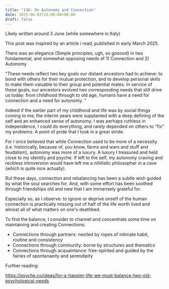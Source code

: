 ```yaml
---
title: "136: On Autonomy and Connection"
date: 2025-06-03T19:00:00+08:00
draft: false
---
```


Likely written around 3 June (while somewhere in Italy)

This post was inspired by an article i read, published in early March 2025. 

There was an elegance (Simple principles, ugh, so gooood) in two fundamental, and somewhat opposing needs of 1) Connection and 2) Autonomy 

"These needs reflect two key goals our distant ancestors had to achieve: to bond with others for their mutual protection, and to develop personal skills to make them valuable to their group and potential mates. In service of these goals, our ancestors evolved two corresponding needs that still drive us today: from childhood through to old age, humans have a need for connection and a need for autonomy. "

Indeed if the earlier part of my childhood and life was by social things coming to me, the interim years were supplanted with a deep defining of the self and an enhanced sense of autonomy. I was perhaps ruthless in independence, I could do everything, and rarely depended on others to "fix" my problems. A point of pride that I took in a great stride. 

For I once believed that while Connection used to be more of a necessity (i.e. historically, because of, you know, farms and wars and stuff and feudalism),  autonomy was more of a luxury. A luxury I treasured and held close to my identity and psyche. If left to the self, my autonomy craving and reckless introversion would have left me a nihilistic philosopher in a cave (which is quite nice actually).

But these days, connection and rebalancing has been a subtle wish guided by what the soul searches for.
And, with some effort has been soothed through friendships old and new that I am immensely grateful for.

Especially so, as I observe: to ignore or deprive onself of the human connection is practically missing out of half of the life worth lived and almost all of what matters on one's deathbed. 

To find the balance, I consider to channel and concentrate some time on maintaining and creating Connections:

- Connections through partners: nestled by ropes of intimate habit, routine and consistency
- Connections through community: borne by structures and thematics
- Connections through acquaintance: free-spirited and guided by the fairies of spontanaeity and serendipity

Further reading:

https://psyche.co/ideas/for-a-happier-life-we-must-balance-two-old-psychological-needs 





